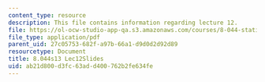 ```yaml
---
content_type: resource
description: This file contains information regarding lecture 12.
file: https://ol-ocw-studio-app-qa.s3.amazonaws.com/courses/8-044-statistical-physics-i-spring-2013/ab21d800d3fc63add400762b2fe634fe_MIT8_044S13_L12.pdf
file_type: application/pdf
parent_uid: 27c05753-682f-a97b-66a1-d9d0d2d92d89
resourcetype: Document
title: 8.044s13 Lec12Slides
uid: ab21d800-d3fc-63ad-d400-762b2fe634fe
---
```

